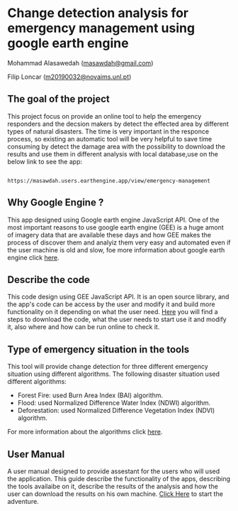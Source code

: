 # Change detection analysis for emergency management using google earth engine
 Mohammad Alasawedah (masawdah@gmail.com)

 Filip Loncar  (m20190032@novaims.unl.pt)

## The goal of the project
This project focus on provide an online tool to help the emergency responders and the decsion makers by detect the effected area by different types of natural disasters. The time is very important in the responce process, so existing an automatic tool will be very helpful to save time consuming by detect the damage area with the possibility to download the results and use them in different analysis with local database,use on the below link to see the app: 

                                             https://masawdah.users.earthengine.app/view/emergency-management

## Why Google Engine ?
This app designed using Google earth engine JavaScript API. One of the most important reasons to use google earth engine (GEE) is a huge amont of imagery data that are available these days and how GEE makes the process of discover them and analyiz them very easy and automated even if the user machine is old and slow, foe more information about google earth engine click [here](googleEngine.md).

## Describe the code 
This code design using GEE JavaScript API. It is an open source library, and the app's code can be access by the user and modify it and build more functionality on it depending on what the user need. [Here](codeUse.md) you will find a steps to download the code, what the user needs to start use it and modify it, also where and how can be run online to check it. 

## Type of emergency situation in the tools
This tool will provide change detection for three different emergency situation using different algorithms. 
The following disaster situation used different algorithms:

* Forest Fire: used Burn Area Index (BAI) algorithm.
* Flood: used Normalized Difference Water Index (NDWI) algorithm.
* Deforestation: used Normalized Difference Vegetation Index (NDVI) algorithm.

For more information about the algorithms click [here](algorithms.md).

## User Manual
A user manual designed to provide assestant for the users who will used the application. This guide describe the functionality of the apps, describing the tools availaibe on it, describe the results of the analysis and how the user can download the results on his own machine. [Click Here](userManual.md) to start the adventure.  





